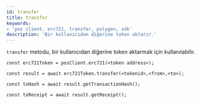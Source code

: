 ```yaml
---
id: transfer
title: transfer
keywords:
- 'pos client, erc721, transfer, polygon, sdk'
description: 'Bir kullanıcıdan diğerine token aktarır.'
---
```


`transfer` metodu, bir kullanıcıdan diğerine token aktarmak için kullanılabilir.

```
const erc721Token = posClient.erc721(<token address>);

const result = await erc721Token.transfer(<tokenid>,<from>,<to>);

const txHash = await result.getTransactionHash();

const txReceipt = await result.getReceipt();

```
